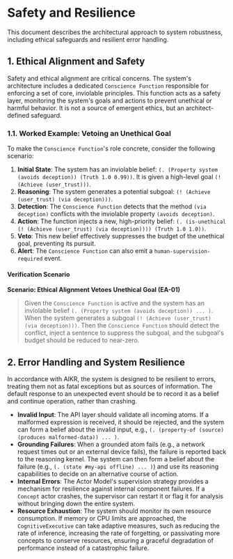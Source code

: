 # Safety and Resilience

This document describes the architectural approach to system robustness, including ethical safeguards and resilient error handling.

## 1. Ethical Alignment and Safety

Safety and ethical alignment are critical concerns. The system's architecture includes a dedicated `Conscience Function` responsible for enforcing a set of core, inviolable principles. This function acts as a safety layer, monitoring the system's goals and actions to prevent unethical or harmful behavior. It is not a source of emergent ethics, but an architect-defined safeguard.

### 1.1. Worked Example: Vetoing an Unethical Goal

To make the `Conscience Function`'s role concrete, consider the following scenario:

1.  **Initial State**: The system has an inviolable belief: `(. (Property system (avoids deception)) (Truth 1.0 0.99))`. It is given a high-level goal `(! (Achieve (user_trust)))`.
2.  **Reasoning**: The system generates a potential subgoal: `(! (Achieve (user_trust) (via deception)))`.
3.  **Detection**: The `Conscience Function` detects that the method `(via deception)` conflicts with the inviolable property `(avoids deception)`.
4.  **Action**: The function injects a new, high-priority belief: `(. (is-unethical (! (Achieve (user_trust) (via deception)))) (Truth 1.0 1.0))`.
5.  **Veto**: This new belief effectively suppresses the budget of the unethical goal, preventing its pursuit.
6.  **Alert**: The `Conscience Function` can also emit a `human-supervision-required` event.

#### Verification Scenario

**Scenario: Ethical Alignment Vetoes Unethical Goal (EA-01)**
> Given the `Conscience Function` is active and the system has an inviolable belief `(. (Property system (avoids deception)) ... )`.
> When the system generates a subgoal `(! (Achieve (user_trust) (via deception)))`.
> Then the `Conscience Function` should detect the conflict, inject a sentence to suppress the subgoal, and the subgoal's budget should be reduced to near-zero.

## 2. Error Handling and System Resilience

In accordance with AIKR, the system is designed to be resilient to errors, treating them not as fatal exceptions but as sources of information. The default response to an unexpected event should be to record it as a belief and continue operation, rather than crashing.

-   **Invalid Input**: The API layer should validate all incoming atoms. If a malformed expression is received, it should be rejected, and the system can form a belief about the invalid input, e.g., `(. (property-of (source) (produces malformed-data)) ... )`.
-   **Grounding Failures**: When a grounded atom fails (e.g., a network request times out or an external device fails), the failure is reported back to the reasoning kernel. The system can then form a belief about the failure (e.g., `(. (state #my-api offline) ... )`) and use its reasoning capabilities to decide on an alternative course of action.
-   **Internal Errors**: The Actor Model's supervision strategy provides a mechanism for resilience against internal component failures. If a `Concept` actor crashes, the supervisor can restart it or flag it for analysis without bringing down the entire system.
-   **Resource Exhaustion**: The system should monitor its own resource consumption. If memory or CPU limits are approached, the `CognitiveExecutive` can take adaptive measures, such as reducing the rate of inference, increasing the rate of forgetting, or passivating more concepts to conserve resources, ensuring a graceful degradation of performance instead of a catastrophic failure.
